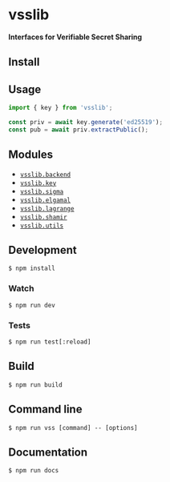 # vsslib

**Interfaces for Verifiable Secret Sharing**

## Install

## Usage

```js
import { key } from 'vsslib';

const priv = await key.generate('ed25519');
const pub = await priv.extractPublic();
```

## Modules

- [`vsslib.backend`](./src/backend)
- [`vsslib.key`](./src/key)
- [`vsslib.sigma`](./src/sigma)
- [`vsslib.elgamal`](./src/elgamal)
- [`vsslib.lagrange`](./src/lagrange)
- [`vsslib.shamir`](./src/shamir)
- [`vsslib.utils`](./src/utils)

## Development

```
$ npm install
```

### Watch

```
$ npm run dev
```

### Tests

```
$ npm run test[:reload]
```

## Build

```
$ npm run build
```

## Command line

```
$ npm run vss [command] -- [options]
```

## Documentation

```
$ npm run docs
```
